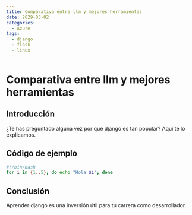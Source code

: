 ```yaml
---
title: Comparativa entre llm y mejores herramientas
date: 2029-03-02
categories:
  - Azure
tags:
  - django
  - flask
  - linux
---
```


# Comparativa entre llm y mejores herramientas

## Introducción

¿Te has preguntado alguna vez por qué django es tan popular? Aquí te lo explicamos.

## Código de ejemplo

```bash
#!/bin/bash
for i in {1..5}; do echo "Hola $i"; done
```

## Conclusión

Aprender django es una inversión útil para tu carrera como desarrollador.